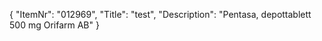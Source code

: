 {
  "ItemNr": "012969",
  "Title": "test",
  "Description": "Pentasa, depottablett 500 mg Orifarm AB"
}